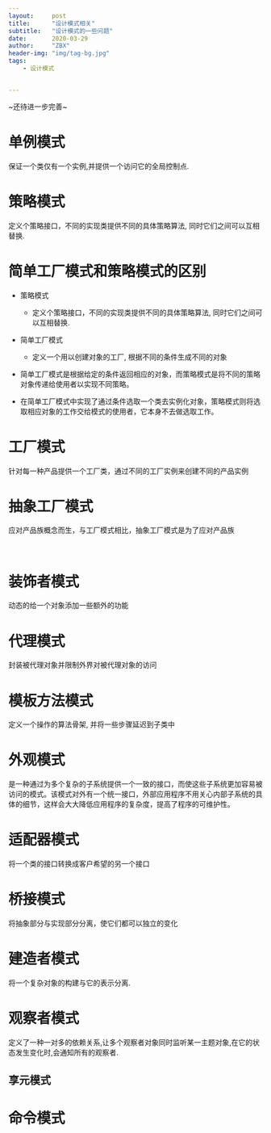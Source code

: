 ```yaml
---
layout:     post
title:      "设计模式相关"
subtitle:   "设计模式的一些问题"
date:       2020-03-29
author:     "ZBX"
header-img: "img/tag-bg.jpg"
tags:
    - 设计模式


---
```


~还待进一步完善~

# 单例模式

保证一个类仅有一个实例,并提供一个访问它的全局控制点.

# 策略模式

定义个策略接口，不同的实现类提供不同的具体策略算法, 同时它们之间可以互相替换.

# 简单工厂模式和策略模式的区别

- 策略模式
  - 定义个策略接口，不同的实现类提供不同的具体策略算法, 同时它们之间可以互相替换.

- 简单工厂模式
  - 定义一个用以创建对象的工厂, 根据不同的条件生成不同的对象

- 简单工厂模式是根据给定的条件返回相应的对象，而策略模式是将不同的策略对象传递给使用者以实现不同策略。
- 在简单工厂模式中实现了通过条件选取一个类去实例化对象，策略模式则将选取相应对象的工作交给模式的使用者，它本身不去做选取工作。

# 工厂模式

针对每一种产品提供一个工厂类，通过不同的工厂实例来创建不同的产品实例

# 抽象工厂模式

应对产品族概念而生，与工厂模式相比，抽象工厂模式是为了应对产品族

​	

# 装饰者模式

动态的给一个对象添加一些额外的功能

# 代理模式

封装被代理对象并限制外界对被代理对象的访问

# 模板方法模式

定义一个操作的算法骨架, 并将一些步骤延迟到子类中

# 外观模式

是一种通过为多个复杂的子系统提供一个一致的接口，而使这些子系统更加容易被访问的模式。该模式对外有一个统一接口，外部应用程序不用关心内部子系统的具体的细节，这样会大大降低应用程序的复杂度，提高了程序的可维护性。

# 适配器模式

将一个类的接口转换成客户希望的另一个接口

# 桥接模式

将抽象部分与实现部分分离，使它们都可以独立的变化

# 建造者模式

将一个复杂对象的构建与它的表示分离.

# 观察者模式

定义了一种一对多的依赖关系,让多个观察者对象同时监听某一主题对象,在它的状态发生变化时,会通知所有的观察者.

## 享元模式



# 命令模式